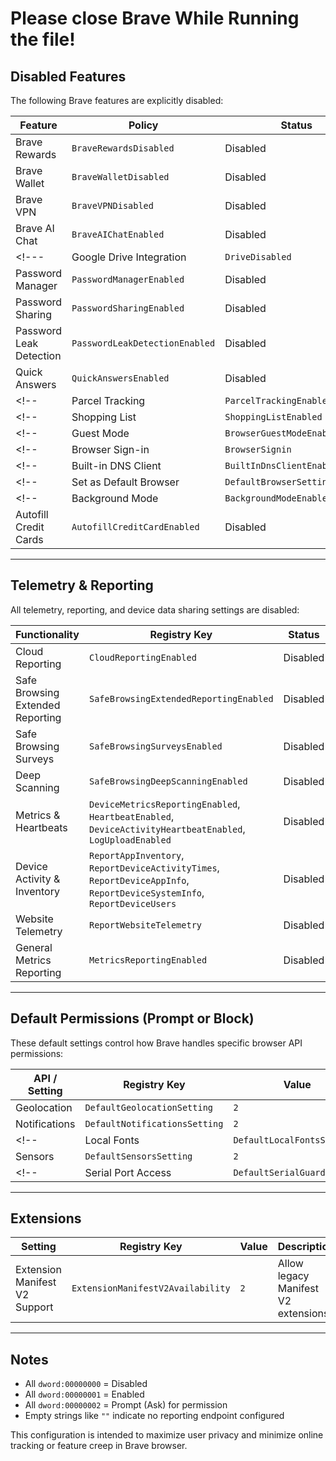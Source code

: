 # Please close Brave While Running the file!

##  Disabled Features

The following Brave features are explicitly disabled:

| Feature                         | Policy                            | Status    |
|---------------------------------|------------------------------------|-----------|
| Brave Rewards                   | `BraveRewardsDisabled`            | Disabled  |
| Brave Wallet                    | `BraveWalletDisabled`             | Disabled  |
| Brave VPN                       | `BraveVPNDisabled`                | Disabled  |
| Brave AI Chat                   | `BraveAIChatEnabled`              | Disabled  |
<!--- | Google Drive Integration        | `DriveDisabled`                   | Disabled  |--->
| Password Manager                | `PasswordManagerEnabled`          | Disabled  |
| Password Sharing                | `PasswordSharingEnabled`          | Disabled  |
| Password Leak Detection         | `PasswordLeakDetectionEnabled`    | Disabled  |
| Quick Answers                   | `QuickAnswersEnabled`             | Disabled  |
<!--| Parcel Tracking                 | `ParcelTrackingEnabled`           | Disabled  |-->
<!--| Shopping List                   | `ShoppingListEnabled`             | Disabled  |-->
<!--| Guest Mode                      | `BrowserGuestModeEnabled`         | Disabled  |-->
<!--| Browser Sign-in                 | `BrowserSignin`                   | Disabled  |-->
<!-- | Built-in DNS Client             | `BuiltInDnsClientEnabled`         | Disabled  |-->
<!-- | Set as Default Browser          | `DefaultBrowserSettingEnabled`    | Disabled  |-->
<!--| Background Mode                 | `BackgroundModeEnabled`           | Disabled  |-->
| Autofill Credit Cards           | `AutofillCreditCardEnabled`       | Disabled  |

---

##  Telemetry & Reporting

All telemetry, reporting, and device data sharing settings are disabled:

| Functionality                      | Registry Key                           | Status    |
|------------------------------------|----------------------------------------|-----------|
| Cloud Reporting                    | `CloudReportingEnabled`               | Disabled  |
| Safe Browsing Extended Reporting   | `SafeBrowsingExtendedReportingEnabled`| Disabled  |
| Safe Browsing Surveys              | `SafeBrowsingSurveysEnabled`          | Disabled  |
| Deep Scanning                      | `SafeBrowsingDeepScanningEnabled`     | Disabled  |
| Metrics & Heartbeats               | `DeviceMetricsReportingEnabled`, `HeartbeatEnabled`, `DeviceActivityHeartbeatEnabled`, `LogUploadEnabled` | Disabled |
| Device Activity & Inventory        | `ReportAppInventory`, `ReportDeviceActivityTimes`, `ReportDeviceAppInfo`, `ReportDeviceSystemInfo`, `ReportDeviceUsers` | Disabled |
| Website Telemetry                  | `ReportWebsiteTelemetry`              | Disabled  |
| General Metrics Reporting          | `MetricsReportingEnabled`             | Disabled  |

---

##  Default Permissions (Prompt or Block)

These default settings control how Brave handles specific browser API permissions:

| API / Setting              | Registry Key                     | Value | Description        |
|----------------------------|----------------------------------|--------|--------------------|
| Geolocation                | `DefaultGeolocationSetting`     | `2`    | Ask on use         |
| Notifications              | `DefaultNotificationsSetting`   | `2`    | Ask on use         |
<!--| Local Fonts                | `DefaultLocalFontsSetting`      | `2`    | Ask on use         |-->
| Sensors                    | `DefaultSensorsSetting`         | `2`    | Ask on use         |
<!--| Serial Port Access         | `DefaultSerialGuardSetting`     | `2`    | Ask on use         |-->

---

##  Extensions

| Setting                        | Registry Key                         | Value | Description                                  |
|--------------------------------|--------------------------------------|--------|----------------------------------------------|
| Extension Manifest V2 Support | `ExtensionManifestV2Availability`    | `2`    | Allow legacy Manifest V2 extensions          |

---

##  Notes

- All `dword:00000000` = Disabled
- All `dword:00000001` = Enabled
- All `dword:00000002` = Prompt (Ask) for permission
- Empty strings like `""` indicate no reporting endpoint configured

This configuration is intended to maximize user privacy and minimize online tracking or feature creep in Brave browser.
